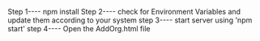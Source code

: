 Step 1---- npm install
Step 2---- check for Environment Variables and update them according to your system
step 3---- start server using 'npm start'
step 4---- Open the AddOrg.html file